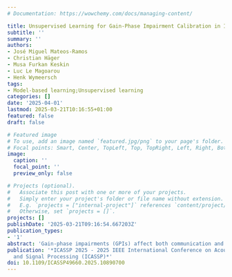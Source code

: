 ```yaml
---
# Documentation: https://wowchemy.com/docs/managing-content/

title: Unsupervised Learning for Gain-Phase Impairment Calibration in ISAC Systems
subtitle: ''
summary: ''
authors:
- José Miguel Mateos-Ramos
- Christian Häger
- Musa Furkan Keskin
- Luc Le Magoarou
- Henk Wymeersch
tags:
- Model-based learning;Unsupervised learning
categories: []
date: '2025-04-01'
lastmod: 2025-03-21T10:16:55+01:00
featured: false
draft: false

# Featured image
# To use, add an image named `featured.jpg/png` to your page's folder.
# Focal points: Smart, Center, TopLeft, Top, TopRight, Left, Right, BottomLeft, Bottom, BottomRight.
image:
  caption: ''
  focal_point: ''
  preview_only: false

# Projects (optional).
#   Associate this post with one or more of your projects.
#   Simply enter your project's folder or file name without extension.
#   E.g. `projects = ["internal-project"]` references `content/project/deep-learning/index.md`.
#   Otherwise, set `projects = []`.
projects: []
publishDate: '2025-03-21T09:16:54.667203Z'
publication_types:
- '1'
abstract: 'Gain-phase impairments (GPIs) affect both communication and sensing in 6G integrated sensing and communication (ISAC). We study the effect of GPIs in a single-input, multiple-output orthogonal frequency-division multiplexing ISAC system and develop a model-based unsupervised learning approach to simultaneously (i) estimate the gain-phase errors and (ii) localize sensing targets. The proposed method is based on the optimal maximum a-posteriori ratio test for a single target. Results show that the proposed approach can effectively estimate the gain-phase errors and yield similar position estimation performance as the case when the impairments are fully known.'
publication: '*ICASSP 2025 - 2025 IEEE International Conference on Acoustics, Speech
  and Signal Processing (ICASSP)*'
doi: 10.1109/ICASSP49660.2025.10890700
---
```

